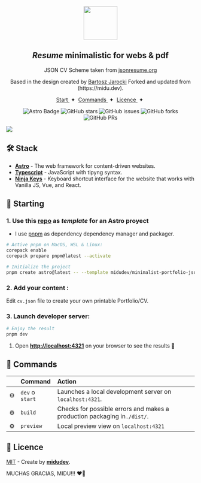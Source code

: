 

<div align="center">
<img src="logo.png" height="90px" width="auto" /> 
<h2>
    <em>Resume</em> minimalistic for webs & pdf
</h2>
<p>
JSON  CV Scheme taken from <a href="https://jsonresume.org/schema/">jsonresume.org</a>
</p>


<p>
Based in the design created by <a href="https://github.com/BartoszJarocki/cv">Bartosz Jarocki</a>
Forked and updated from (https://midu.dev). 

</p>

</div>

<div align="center">
    <a href="#🚀-empezar">
        Start
    </a>
    <span>&nbsp;✦&nbsp;</span>
    <a href="#🧞-comandos">
        Commands
    </a>
    <span>&nbsp;✦&nbsp;</span>
    <a href="#🔑-licencia">
        Licence
    </a>
    <span>&nbsp;✦&nbsp;</span>
 
   
</div>

<p></p>

<div align="center">

![Astro Badge](https://img.shields.io/badge/Astro-BC52EE?logo=astro&logoColor=fff&style=flat)
![GitHub stars](https://img.shields.io/github/stars/midudev/minimalist-portfolio-json)
![GitHub issues](https://img.shields.io/github/issues/midudev/minimalist-portfolio-json)
![GitHub forks](https://img.shields.io/github/forks/midudev/minimalist-portfolio-json)
![GitHub PRs](https://img.shields.io/github/issues-pr/midudev/minimalist-portfolio-json)

</div>

<img src="portada.png"></img>

## 🛠️ Stack

- [**Astro**](https://astro.build/) - The web framework for content-driven websites.
- [**Typescript**](https://www.typescriptlang.org/) - JavaScript with tipyng syntax.
- [**Ninja Keys**](https://github.com/ssleptsov/ninja-keys) - Keyboard shortcut interface for the website that works with Vanilla JS, Vue, and React.




## 🚀 Starting

### 1. Use this [repo](https://github.com/midudev/minimalist-portfolio-json) as _template_ for an Astro proyect


- I use  [pnpm](https://pnpm.io/installation) as dependency dependency manager and packager.

```bash
# Active pnpm on MacOS, WSL & Linux:
corepack enable
corepack prepare pnpm@latest --activate

# Initialize the project
pnpm create astro@latest -- --template midudev/minimalist-portfolio-json
```

### 2. Add your content :
Edit `cv.json` file to create your own printable Portfolio/CV.
### 3. Launch developer server:

```bash
# Enjoy the result
pnpm dev
```


1. Open [**http://localhost:4321**](http://localhost:4321/) on your browser to see the results 🚀


## 🧞 Commands

|     | Command          | Action                                        |
| :-- | :--------------- | :-------------------------------------------- |
| ⚙️  | `dev` o `start` | Launches a local development server on `localhost:4321`.  |
| ⚙️  | `build`          | Checks for possible errors and makes a production packaging in`./dist/`.      |
| ⚙️  | `preview`        | Local preview view on `localhost:4321` |



## 🔑 Licence

[MIT](LICENSE.txt) - Create by [**midudev**](https://midu.dev).

MUCHAS GRACIAS, MIDU!!! ❤🫶



